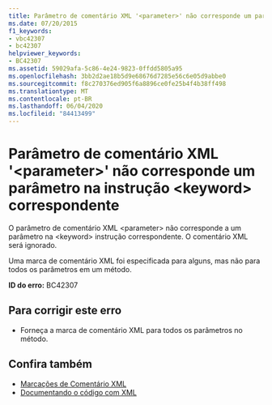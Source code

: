 ```yaml
---
title: Parâmetro de comentário XML '<parameter>' não corresponde um parâmetro na instrução <keyword> correspondente
ms.date: 07/20/2015
f1_keywords:
- vbc42307
- bc42307
helpviewer_keywords:
- BC42307
ms.assetid: 59029afa-5c86-4e24-9823-0ffdd5805a95
ms.openlocfilehash: 3bb2d2ae18b5d9e68676d7285e56c6e05d9abbe0
ms.sourcegitcommit: f8c270376ed905f6a8896ce0fe25b4f4b38ff498
ms.translationtype: MT
ms.contentlocale: pt-BR
ms.lasthandoff: 06/04/2020
ms.locfileid: "84413499"
---
```

# <a name="xml-comment-parameter-parameter-does-not-match-a-parameter-on-the-corresponding-keyword-statement"></a>Parâmetro de comentário XML '\<parameter>' não corresponde um parâmetro na instrução \<keyword> correspondente
O parâmetro de comentário XML \<parameter> não corresponde a um parâmetro na \<keyword> instrução correspondente. O comentário XML será ignorado.  
  
 Uma marca de comentário XML foi especificada para alguns, mas não para todos os parâmetros em um método.  
  
 **ID do erro:** BC42307  
  
## <a name="to-correct-this-error"></a>Para corrigir este erro  
  
- Forneça a marca de comentário XML para todos os parâmetros no método.  
  
## <a name="see-also"></a>Confira também

- [Marcações de Comentário XML](../language-reference/xmldoc/index.md)
- [Documentando o código com XML](../programming-guide/program-structure/documenting-your-code-with-xml.md)
